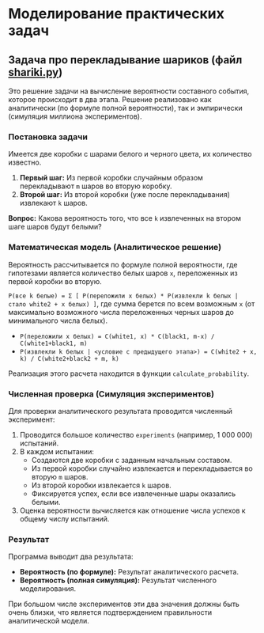 # Моделирование практических задач

## Задача про перекладывание шариков (файл [shariki.py][file1]) 
Это решение задачи на вычисление вероятности составного события, которое происходит в два этапа. Решение реализовано как аналитически (по формуле полной вероятности), так и эмпирически (симуляция миллиона экспериментов).

### Постановка задачи

Имеется две коробки с шарами белого и черного цвета, их количество известно.
1. **Первый шаг:** Из первой коробки случайным образом перекладывают `m` шаров во вторую коробку.
2. **Второй шаг:** Из второй коробки (уже после перекладывания) извлекают `k` шаров.

**Вопрос:** Какова вероятность того, что все `k` извлеченных на втором шаге шаров будут белыми?

### Математическая модель (Аналитическое решение)

Вероятность рассчитывается по формуле полной вероятности, где гипотезами является количество белых шаров `x`, переложенных из первой коробки во вторую.

`P(все k белые) = Σ [ P(переложили x белых) * P(извлекли k белых | стало white2 + x белых) ]`, где сумма берется по всем возможным `x` (от максимально возможного числа переложенных черных шаров до минимального числа белых).

- `P(переложили x белых) = C(white1, x) * C(black1, m-x) / C(white1+black1, m)`
- `P(извлекли k белых | <условие с предыдущего этапа>) = C(white2 + x, k) / C(white2+black2 + m, k)`

Реализация этого расчета находится в функции `calculate_probability`.

### Численная проверка (Симуляция экспериментов)

Для проверки аналитического результата проводится численный эксперимент:
1. Проводится большое количество `experiments` (например, 1 000 000) испытаний.
2. В каждом испытании:
   - Создаются две коробки с заданным начальным составом.
   - Из первой коробки случайно извлекается и перекладывается во вторую `m` шаров.
   - Из второй коробки извлекается `k` шаров.
   - Фиксируется успех, если все извлеченные шары оказались белыми.
3. Оценка вероятности вычисляется как отношение числа успехов к общему числу испытаний.

### Результат

Программа выводит два результата:
- **Вероятность (по формуле):** Результат аналитического расчета.
- **Вероятность (полная симуляция):** Результат численного моделирования.

При большом числе экспериментов эти два значения должны быть очень близки, что является подтверждением правильности аналитической модели.

[file1]: ./shariki.py
